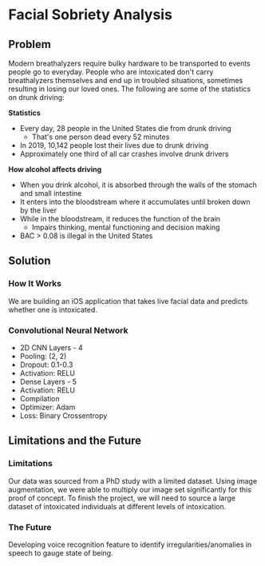 # Facial Sobriety Analysis

## Problem
Modern breathalyzers require bulky hardware to be transported to events people go to everyday. People who are intoxicated don't carry breathalyzers themselves and end up in troubled situations, sometimes resulting in losing our loved ones.
The following are some of the statistics on drunk driving:

**Statistics**
* Every day, 28 people in the United States die from drunk driving
  * That's one person dead every 52 minutes
* In 2019, 10,142 people lost their lives due to drunk driving
* Approximately one third of all car crashes involve drunk drivers

**How alcohol affects driving**
* When you drink alcohol, it is absorbed through the walls of the stomach and small intestine
* It enters into the bloodstream where it accumulates until broken down by the liver
* While in the bloodstream, it reduces the function of the brain
  * Impairs thinking, mental functioning and decision making
* BAC > 0.08 is illegal in the United States

## Solution

### How It Works
We are building an iOS application that takes live facial data and predicts whether one is intoxicated.

### Convolutional Neural Network

* 2D CNN Layers - 4
 * Pooling: (2, 2)
 * Dropout: 0.1-0.3
 * Activation: RELU
* Dense Layers - 5
 * Activation: RELU
* Compilation
 * Optimizer: Adam
 * Loss: Binary Crossentropy

## Limitations and the Future
### Limitations
Our data was sourced from a PhD study with a limited dataset. Using image augmentation, we were able to multiply our image set significantly for this proof of concept. To finish the project, we will need to source a large dataset of intoxicated individuals at different levels of intoxication.

### The Future
Developing voice recognition feature to identify irregularities/anomalies in speech to gauge state of being.
